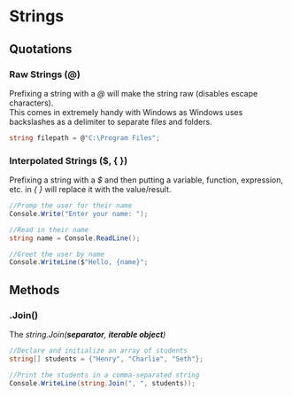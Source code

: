 # Strings

## Quotations
### Raw Strings (@)
Prefixing a string with a _@_ will make the string raw (disables escape characters). <br />
This comes in extremely handy with Windows as Windows uses backslashes as a delimiter to separate files and folders.
```C#
string filepath = @"C:\Program Files";
```

### Interpolated Strings ($, { })
Prefixing a string with a _$_ and then putting a variable, function, expression, etc. in _{ }_ will replace it with the value/result.
```C#
//Promp the user for their name
Console.Write("Enter your name: ");

//Read in their name
string name = Console.ReadLine();

//Greet the user by name
Console.WriteLine($"Hello, {name}"; 
```

## Methods

### .Join()
The _string.Join(**_separator_**, **_iterable object_**)_
```C#
//Declare and initialize an array of students
string[] students = {"Henry", "Charlie", "Seth"};

//Print the students in a comma-separated string
Console.WriteLine(string.Join(", ", students));
```

